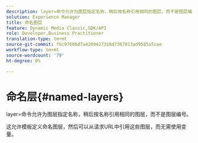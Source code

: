 ```yaml
---
description: layer=命令允许为图层指定名称，稍后按名称引用相同的图层，而不是图层编号。
solution: Experience Manager
title: 命名图层
feature: Dynamic Media Classic,SDK/API
role: Developer,Business Practitioner
translation-type: tm+mt
source-git-commit: f6c97606d7a4209427316d7367013ad9585a5cae
workflow-type: tm+mt
source-wordcount: '79'
ht-degree: 0%

---
```



# 命名层{#named-layers}

layer=命令允许为图层指定名称，稍后按名称引用相同的图层，而不是图层编号。

这允许模板定义命名图层，然后可以从请求URL中引用这些图层，而无需使用变量。
